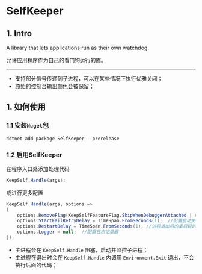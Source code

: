 # SelfKeeper
## 1. Intro

A library that lets applications run as their own watchdog. 

允许应用程序作为自己的看门狗运行的库。

--------

 - 支持部分信号传递到子进程，可以在某些情况下执行优雅关闭；
 - 原始的控制台输出颜色会被保留；

## 1. 如何使用

### 1.1 安装`Nuget`包

```shell
dotnet add package SelfKeeper --prerelease
```

### 1.2 启用SelfKeeper
在程序入口处添加处理代码
```C#
KeepSelf.Handle(args);
```
或进行更多配置
```C#
KeepSelf.Handle(args, options =>
{
    options.RemoveFlag(KeepSelfFeatureFlag.SkipWhenDebuggerAttached | KeepSelfFeatureFlag.DisableForceKillByHost);   //配置功能
    options.StartFailRetryDelay = TimeSpan.FromSeconds(1);  //配置启动失败的重试延时
    options.RestartDelay = TimeSpan.FromSeconds(1); //进程退出后的重启延时
    options.Logger = null;  //配置日志记录器
});
```
 - 主进程会在 `KeepSelf.Handle` 阻塞，启动并监控子进程；
 - 主进程在退出时会在 `KeepSelf.Handle` 内调用 `Environment.Exit` 退出，不会执行后面的代码；
